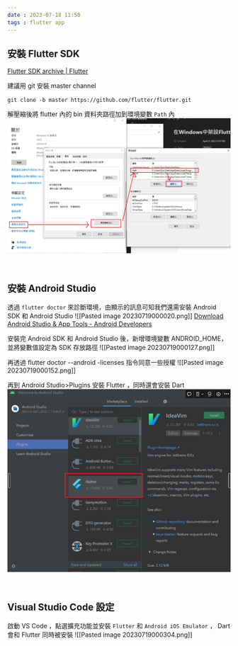 ```yaml
---
date : 2023-07-18 11:50
tags : flutter app
---
```


## 安裝 Flutter SDK

[Flutter SDK archive | Flutter](https://docs.flutter.dev/release/archive?tab=windows#windows)

建議用 git 安裝 master channel
```
git clone -b master https://github.com/flutter/flutter.git
```

解壓縮後將 flutter 內的 bin 資料夾路徑加到環境變數 `Path` 內
![Pasted image 20230718235838](https://raw.githubusercontent.com/agin0634/DuriShen_DevNote/main/Archives/Images/Pasted%20image%2020230718235838.png?token=AGFDTPZPFHKLRHLIJKTGNQTEXF336)


<br>

## 安裝 Android Studio

透過 `flutter doctor` 來診斷環境，由顯示的訊息可知我們還需安裝 Android SDK 和 Android Studio
![[Pasted image 20230719000020.png]]
[Download Android Studio & App Tools - Android Developers](https://developer.android.com/studio?gclid=Cj0KCQiAjJOQBhCkARIsAEKMtO3zEhdK4_I0CEZic3UH4dl-9gVXuHFR9dCl3TOHKjmv3xWLU3UxfhYaApfAEALw_wcB&gclsrc=aw.ds)

安裝完 Android SDK 和 Android Studio 後，新增環境變數 ANDROID_HOME，並將變數值設定為 SDK 存放路徑
![[Pasted image 20230719000127.png]]

再透過 flutter doctor --android -licenses 指令同意一些授權
![[Pasted image 20230719000152.png]]

再到 Android Studio>Plugins 安裝 Flutter ，同時還會安裝 Dart
![Pasted image 20230719000217](https://raw.githubusercontent.com/agin0634/DuriShen_DevNote/main/Archives/ImagesPasted%20image%2020230719000217.png?token=AGFDTP77YSW2HULXILYQF73EXF22C)

<br>

## Visual Studio Code 設定
啟動 VS Code ，點選擴充功能並安裝 `Flutter` 和 `Android iOS Emulator` ， Dart 會和 Flutter 同時被安裝
![[Pasted image 20230719000304.png]]